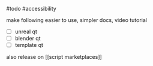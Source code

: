 #todo #accessibility 

make following easier to use, simpler docs, video tutorial 
- [ ] unreal qt
- [ ] blender qt
- [ ] template qt

also release on [[script marketplaces]]